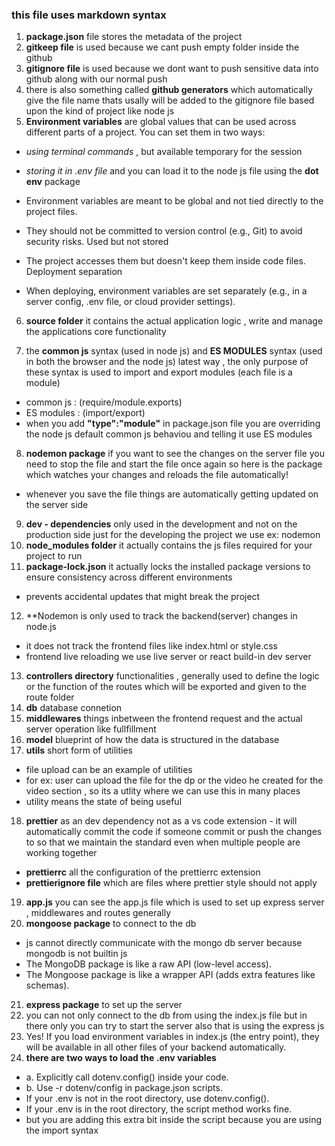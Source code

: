 ### this file uses markdown syntax

1. **package.json** file stores the metadata of the project
2. **gitkeep file** is used because we cant push empty folder inside the github 
3. **gitignore file** is used because we dont want to push sensitive data into github along with our normal push
4. there is also something called **github generators** which automatically give the file name thats usally will be added to the gitignore file based upon the kind of project like node js
5. **Environment variables** are global values that can be used across different parts of a project. You can set them in two ways:
 - *using terminal commands* , but available temporary for the session
 - *storing it in .env file* and you can load it to the node js file using the **dot env** package
 - Environment variables are meant to be global and not tied directly to the project files.

- They should not be committed to version control (e.g., Git) to avoid security risks.
Used but not stored 
- The project accesses them but doesn't keep them inside code files.
Deployment separation 
- When deploying, environment variables are set separately (e.g., in a server config, .env file, or cloud provider settings).

6. **source folder** it contains the actual application logic , write and manage the applications core functionality

7. the **common js** syntax (used in node js) and **ES MODULES** syntax (used in both the browser and the node js) latest way , the only purpose of these syntax is used to import and export modules (each file is a module)
 - common js : (require/module.exports)
 - ES modules : (import/export) 
 - when you add **"type":"module"** in package.json file you are overriding the node js default common js behaviou and telling it use ES modules
 8. **nodemon package** if you want to see the changes on the server file you need to stop the file and start the file once again so here is the package which watches your changes and reloads the file automatically!
 - whenever you save the file things are automatically getting updated on the server side
 9. **dev - dependencies** only used in the development and not on the production side just for the developing the project we use ex: nodemon
 10. **node_modules folder** it actually contains the js files required for your project to run
 11. **package-lock.json** it actually locks the installed package versions to ensure consistency across different environments 
 - prevents accidental updates that might break the project
 12. **Nodemon is only used to track the backend(server) changes in node.js
 - it does not track the frontend files like index.html or style.css 
 - frontend live reloading we use live server or react build-in dev server 
 13. **controllers directory** functionalities , generally used to define the logic or the function of the routes which will be exported and given to the route folder
 14. **db** database connetion
 15. **middlewares** things inbetween the frontend request and the actual server operation like fullfillment
 16. **model** blueprint of how the data is structured in the database
 17. **utils** short form of utilities
  - file upload can be an example of utilities
  - for ex: user can upload the file for the dp or the video he created for the video section , so its a utlity where we can use this in many places
  - utility means the state of being useful
  18. **prettier** as an dev dependency not as a vs code extension - it will automatically commit the code if someone commit or push the changes to so that we maintain the standard even when multiple people are working together 
   - **prettierrc** all the configuration of the prettierrc extension
   - **prettierignore file** which are files where prettier style should not apply
 19. **app.js** you can see the app.js file which is used to set up express server , middlewares and routes generally
 20. **mongoose package** to connect to the db
  - js cannot directly communicate with the mongo db server because mongodb is not builtin js
  -  The MongoDB package is like a raw API (low-level access).
 - The Mongoose package is like a wrapper API (adds extra features like schemas).
 21. **express package** to set up the server
 22. you can not only connect to the db from using the index.js file but in there only you can try to start the server also that is using the express js
23. Yes! If you load environment variables in index.js (the entry point), they will be available in all other files of your backend automatically.
24. **there are two ways to load the .env variables**
 - a. Explicitly call dotenv.config() inside your code.
 - b. Use -r dotenv/config in package.json scripts.
 - If your .env is not in the root directory, use dotenv.config().
- If your .env is in the root directory, the script method works fine.
 - but you are adding this extra bit inside the script because you are using the import syntax